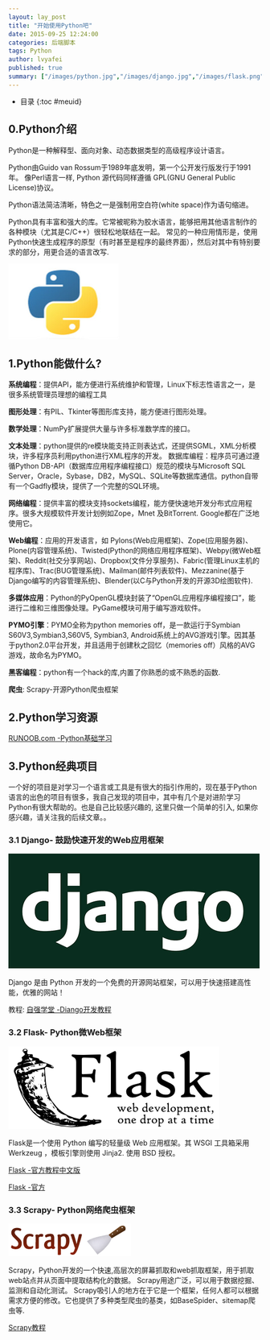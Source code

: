 ```yaml
---
layout: lay_post
title: "开始使用Python吧"
date: 2015-09-25 12:24:00
categories: 后端脚本
tags: Python
author: lvyafei
published: true
summary: ["/images/python.jpg","/images/django.jpg","/images/flask.png"]
---
```


* 目录
{:toc #meuid}

## 0.Python介绍

Python是一种解释型、面向对象、动态数据类型的高级程序设计语言。

Python由Guido van Rossum于1989年底发明，第一个公开发行版发行于1991年。
像Perl语言一样, Python 源代码同样遵循 GPL(GNU General Public License)协议。

Python语法简洁清晰，特色之一是强制用空白符(white space)作为语句缩进。

Python具有丰富和强大的库。它常被昵称为胶水语言，能够把用其他语言制作的各种模块（尤其是C/C++）很轻松地联结在一起。
常见的一种应用情形是，使用Python快速生成程序的原型（有时甚至是程序的最终界面），然后对其中有特别要求的部分，用更合适的语言改写.
<!-- more -->

![](/images/python.jpg)

## 1.Python能做什么?

**系统编程**：提供API，能方便进行系统维护和管理，Linux下标志性语言之一，是很多系统管理员理想的编程工具

**图形处理**：有PIL、Tkinter等图形库支持，能方便进行图形处理。

**数学处理**：NumPy扩展提供大量与许多标准数学库的接口。

**文本处理**：python提供的re模块能支持正则表达式，还提供SGML，XML分析模块，许多程序员利用python进行XML程序的开发。
数据库编程：程序员可通过遵循Python DB-API（数据库应用程序编程接口）规范的模块与Microsoft SQL Server，Oracle，Sybase，DB2，MySQL、SQLite等数据库通信。python自带有一个Gadfly模块，提供了一个完整的SQL环境。

**网络编程**：提供丰富的模块支持sockets编程，能方便快速地开发分布式应用程序。很多大规模软件开发计划例如Zope，Mnet 及BitTorrent. Google都在广泛地使用它。

**Web编程**：应用的开发语言，如 Pylons(Web应用框架)、Zope(应用服务器)、Plone(内容管理系统)、Twisted(Python的网络应用程序框架)、Webpy(微Web框架)、Reddit(社交分享网站)、Dropbox(文件分享服务)、Fabric(管理Linux主机的程序库)、Trac(BUG管理系统)、Mailman(邮件列表软件)、Mezzanine(基于Django编写的内容管理系统)、Blender(以C与Python开发的开源3D绘图软件).

**多媒体应用**：Python的PyOpenGL模块封装了“OpenGL应用程序编程接口”，能进行二维和三维图像处理。PyGame模块可用于编写游戏软件。

**PYMO引擎**：PYMO全称为python memories off，是一款运行于Symbian S60V3,Symbian3,S60V5, Symbian3, Android系统上的AVG游戏引擎。因其基于python2.0平台开发，并且适用于创建秋之回忆（memories off）风格的AVG游戏，故命名为PYMO。

**黑客编程**：python有一个hack的库,内置了你熟悉的或不熟悉的函数.

**爬虫**: Scrapy-开源Python爬虫框架

## 2.Python学习资源

[RUNOOB.com -Python基础学习](http://www.runoob.com/python/python-tutorial.html)

## 3.Python经典项目

一个好的项目是对学习一个语言或工具是有很大的指引作用的，现在基于Python语言的出色的项目有很多，我自己发现的项目中，其中有几个是对进阶学习Python有很大帮助的。也是自己比较感兴趣的, 这里只做一个简单的引入, 如果你感兴趣，请关注我的后续文章。。

### 3.1 Django- 鼓励快速开发的Web应用框架

![](/images/django.jpg)

Django 是由 Python 开发的一个免费的开源网站框架，可以用于快速搭建高性能，优雅的网站！

教程: [自强学堂 -Diango开发教程](http://www.ziqiangxuetang.com/django/django-tutorial.html)

### 3.2 Flask- Python微Web框架

![](/images/flask.png)

Flask是一个使用 Python 编写的轻量级 Web 应用框架。其 WSGI 工具箱采用 Werkzeug ，模板引擎则使用 Jinja2. 使用 BSD 授权。

[Flask -官方教程中文版](http://dormousehole.readthedocs.org/en/latest/)

[Flask -官方](http://flask.pocoo.org/)

### 3.3 Scrapy- Python网络爬虫框架

![](/images/scrapy.png)

Scrapy，Python开发的一个快速,高层次的屏幕抓取和web抓取框架，用于抓取web站点并从页面中提取结构化的数据。
Scrapy用途广泛，可以用于数据挖掘、监测和自动化测试。
Scrapy吸引人的地方在于它是一个框架，任何人都可以根据需求方便的修改。它也提供了多种类型爬虫的基类，如BaseSpider、sitemap爬虫等.

[Scrapy教程](http://scrapy-chs.readthedocs.org/zh_CN/latest/index.html)
